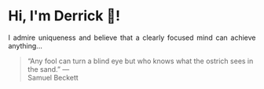 # Hi, I'm Derrick 👋!
<p align="justify">I admire uniqueness and believe that a clearly focused mind can achieve anything...</p> 
<!-- #quote-start -->
<blockquote>&ldquo;Any fool can turn a blind eye but who knows what the ostrich sees in the sand.&rdquo; &mdash; <footer>Samuel Beckett</footer></blockquote>
<!-- #quote-end -->
